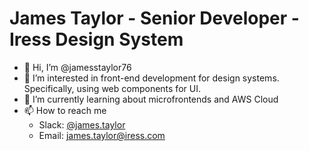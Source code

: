 # James Taylor - Senior Developer - Iress Design System

- 👋 Hi, I’m @jamesstaylor76
- 👀 I’m interested in front-end development for design systems. Specifically, using web components for UI.
- 🌱 I’m currently learning about microfrontends and AWS Cloud
- 📫 How to reach me
  - Slack: [@james.taylor](https://oneiress.slack.com/archives/DK1C702H2)
  - Email: james.taylor@iress.com

<!---
jamesstaylor76/jamesstaylor76 is a ✨ special ✨ repository because its `README.md` (this file) appears on your GitHub profile.
You can click the Preview link to take a look at your changes.
--->
